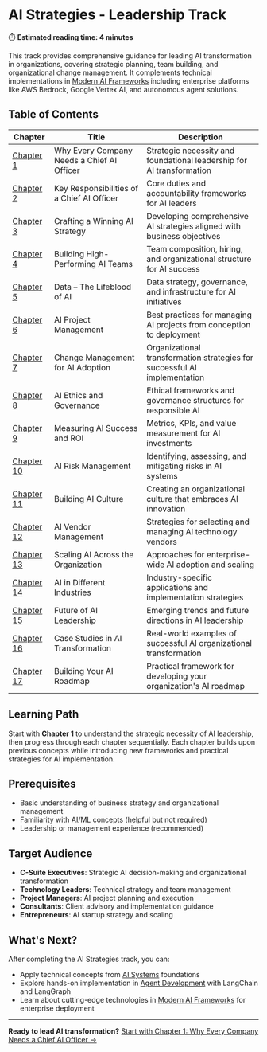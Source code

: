# AI Strategies - Leadership Track

⏱️ **Estimated reading time: 4 minutes**

This track provides comprehensive guidance for leading AI transformation in organizations, covering strategic planning, team building, and organizational change management. It complements technical implementations in [Modern AI Frameworks](../Modern_AI_Frameworks/index.md) including enterprise platforms like AWS Bedrock, Google Vertex AI, and autonomous agent solutions.

## Table of Contents

| Chapter | Title | Description |
|---------|-------|-------------|
| [Chapter 1](1.md) | Why Every Company Needs a Chief AI Officer | Strategic necessity and foundational leadership for AI transformation |
| [Chapter 2](2.md) | Key Responsibilities of a Chief AI Officer | Core duties and accountability frameworks for AI leaders |
| [Chapter 3](3.md) | Crafting a Winning AI Strategy | Developing comprehensive AI strategies aligned with business objectives |
| [Chapter 4](4.md) | Building High-Performing AI Teams | Team composition, hiring, and organizational structure for AI success |
| [Chapter 5](5.md) | Data – The Lifeblood of AI | Data strategy, governance, and infrastructure for AI initiatives |
| [Chapter 6](6.md) | AI Project Management | Best practices for managing AI projects from conception to deployment |
| [Chapter 7](7.md) | Change Management for AI Adoption | Organizational transformation strategies for successful AI implementation |
| [Chapter 8](8.md) | AI Ethics and Governance | Ethical frameworks and governance structures for responsible AI |
| [Chapter 9](9.md) | Measuring AI Success and ROI | Metrics, KPIs, and value measurement for AI investments |
| [Chapter 10](10.md) | AI Risk Management | Identifying, assessing, and mitigating risks in AI systems |
| [Chapter 11](11.md) | Building AI Culture | Creating an organizational culture that embraces AI innovation |
| [Chapter 12](12.md) | AI Vendor Management | Strategies for selecting and managing AI technology vendors |
| [Chapter 13](13.md) | Scaling AI Across the Organization | Approaches for enterprise-wide AI adoption and scaling |
| [Chapter 14](14.md) | AI in Different Industries | Industry-specific applications and implementation strategies |
| [Chapter 15](15.md) | Future of AI Leadership | Emerging trends and future directions in AI leadership |
| [Chapter 16](16.md) | Case Studies in AI Transformation | Real-world examples of successful AI organizational transformation |
| [Chapter 17](17.md) | Building Your AI Roadmap | Practical framework for developing your organization's AI roadmap |

## Learning Path

Start with **Chapter 1** to understand the strategic necessity of AI leadership, then progress through each chapter sequentially. Each chapter builds upon previous concepts while introducing new frameworks and practical strategies for AI implementation.

## Prerequisites

- Basic understanding of business strategy and organizational management
- Familiarity with AI/ML concepts (helpful but not required)
- Leadership or management experience (recommended)

## Target Audience

- **C-Suite Executives**: Strategic AI decision-making and organizational transformation
- **Technology Leaders**: Technical strategy and team management  
- **Project Managers**: AI project planning and execution
- **Consultants**: Client advisory and implementation guidance
- **Entrepreneurs**: AI startup strategy and scaling

## What's Next?

After completing the AI Strategies track, you can:

- Apply technical concepts from [AI Systems](../AI_Systems/index.md) foundations
- Explore hands-on implementation in [Agent Development](../Agentic_AI_in_Action/index.md) with LangChain and LangGraph
- Learn about cutting-edge technologies in [Modern AI Frameworks](../Modern_AI_Frameworks/index.md) for enterprise deployment

---

**Ready to lead AI transformation?** [Start with Chapter 1: Why Every Company Needs a Chief AI Officer →](1.md) 